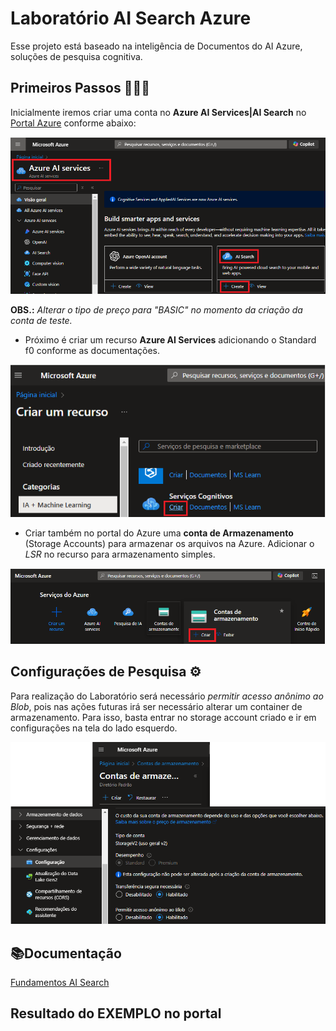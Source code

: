 
# Laboratório AI Search Azure

Esse projeto está baseado na inteligência de Documentos do AI Azure, soluções de pesquisa cognitiva.

## Primeiros Passos 🚶🏼‍♀️

Inicialmente iremos criar uma conta no **Azure AI Services|AI Search** no  [Portal Azure](https://portal.azure.com/#view/Microsoft_Azure_ProjectOxford/CognitiveServicesHub/~/overview) conforme abaixo:

![AI-SEARCH](https://github.com/Jessyfran/SEARCH_AI/blob/main/ContaAISearch.png?raw=true)

**OBS.:** *Alterar o tipo de preço para "BASIC" no momento da criação da conta de teste.*

- Próximo é criar um recurso **Azure AI Services** adicionando o Standard f0 conforme as documentações.

![Services](https://github.com/Jessyfran/SEARCH_AI/blob/main/CriarRecursoServices.png?raw=true)

- Criar também no portal do Azure uma **conta de Armazenamento** (Storage Accounts) para armazenar os arquivos na Azure. Adicionar o *LSR* no recurso para armazenamento simples.

![StorageAccount](https://github.com/Jessyfran/SEARCH_AI/blob/main/StorageAccounts.png?raw=true)


## Configurações de Pesquisa ⚙ 
Para realização do Laboratório será necessário *permitir acesso anônimo ao Blob*, pois nas ações futuras irá ser necessário alterar um container de armazenamento. Para isso, basta entrar no storage account criado e ir em configurações na tela do lado esquerdo.

![Configurações](https://github.com/Jessyfran/SEARCH_AI/blob/main/Configura%C3%A7%C3%B5es.png?raw=true)


## 📚Documentação

[Fundamentos AI Search](https://microsoftlearning.github.io/mslearn-ai-fundamentals/Instructions/Labs/11-ai-search.html)

## Resultado do EXEMPLO no portal
